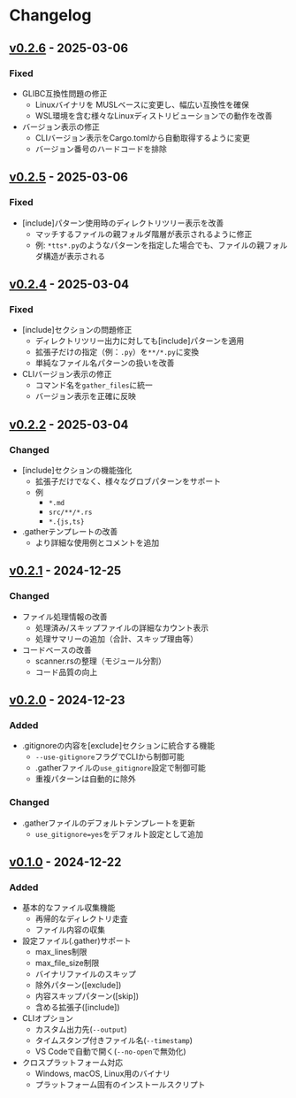 # Changelog

## [v0.2.6] - 2025-03-06

### Fixed
- GLIBC互換性問題の修正
  - Linuxバイナリを MUSLベースに変更し、幅広い互換性を確保
  - WSL環境を含む様々なLinuxディストリビューションでの動作を改善
- バージョン表示の修正
  - CLIバージョン表示をCargo.tomlから自動取得するように変更
  - バージョン番号のハードコードを排除

[v0.2.6]: https://github.com/herring101/gather_files/compare/v0.2.5...v0.2.6

## [v0.2.5] - 2025-03-06

### Fixed
- [include]パターン使用時のディレクトリツリー表示を改善
  - マッチするファイルの親フォルダ階層が表示されるように修正
  - 例: `*tts*.py`のようなパターンを指定した場合でも、ファイルの親フォルダ構造が表示される

[v0.2.5]: https://github.com/herring101/gather_files/compare/v0.2.4...v0.2.5

## [v0.2.4] - 2025-03-04

### Fixed
- [include]セクションの問題修正
  - ディレクトリツリー出力に対しても[include]パターンを適用
  - 拡張子だけの指定（例：`.py`）を`**/*.py`に変換
  - 単純なファイル名パターンの扱いを改善
- CLIバージョン表示の修正
  - コマンド名を`gather_files`に統一
  - バージョン表示を正確に反映

[v0.2.4]: https://github.com/herring101/gather_files/compare/v0.2.2...v0.2.4

## [v0.2.2] - 2025-03-04

### Changed
- [include]セクションの機能強化
  - 拡張子だけでなく、様々なグロブパターンをサポート
  - 例
    - `*.md`
    - `src/**/*.rs`
    - `*.{js,ts}`
- .gatherテンプレートの改善
  - より詳細な使用例とコメントを追加

[v0.2.2]: https://github.com/herring101/gather_files/compare/v0.2.1...v0.2.2

## [v0.2.1] - 2024-12-25

### Changed
- ファイル処理情報の改善
  - 処理済み/スキップファイルの詳細なカウント表示
  - 処理サマリーの追加（合計、スキップ理由等）
- コードベースの改善
  - scanner.rsの整理（モジュール分割）
  - コード品質の向上

[v0.2.1]: https://github.com/herring101/gather_files/compare/v0.2.0...v0.2.1

## [v0.2.0] - 2024-12-23

### Added
- .gitignoreの内容を[exclude]セクションに統合する機能
  - `--use-gitignore`フラグでCLIから制御可能
  - .gatherファイルの`use_gitignore`設定で制御可能
  - 重複パターンは自動的に除外

### Changed
- .gatherファイルのデフォルトテンプレートを更新
  - `use_gitignore=yes`をデフォルト設定として追加

## [v0.1.0] - 2024-12-22

### Added
- 基本的なファイル収集機能
  - 再帰的なディレクトリ走査
  - ファイル内容の収集
- 設定ファイル(.gather)サポート
  - max_lines制限
  - max_file_size制限
  - バイナリファイルのスキップ
  - 除外パターン([exclude])
  - 内容スキップパターン([skip])
  - 含める拡張子([include])
- CLIオプション
  - カスタム出力先(`--output`)
  - タイムスタンプ付きファイル名(`--timestamp`)
  - VS Codeで自動で開く(`--no-open`で無効化)
- クロスプラットフォーム対応
  - Windows, macOS, Linux用のバイナリ
  - プラットフォーム固有のインストールスクリプト

[v0.2.0]: https://github.com/herring101/gather_files/compare/v0.1.0...v0.2.0
[v0.1.0]: https://github.com/herring101/gather_files/releases/tag/v0.1.0